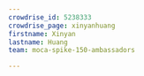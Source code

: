 ```yaml
---
crowdrise_id: 5238333
crowdrise_page: xinyanhuang
firstname: Xinyan
lastname: Huang
team: moca-spike-150-ambassadors

---
```

